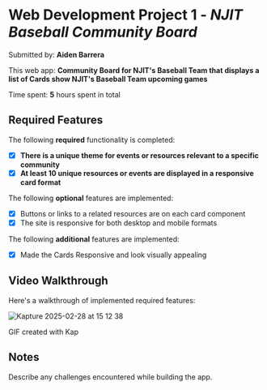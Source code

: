 # Web Development Project 1 - *NJIT Baseball Community Board*

Submitted by: **Aiden Barrera**

This web app: **Community Board for NJIT's Baseball Team that displays a list of Cards show NJIT's Baseball Team upcoming games**

Time spent: **5** hours spent in total

## Required Features

The following **required** functionality is completed:

- [x] **There is a unique theme for events or resources relevant to a specific community**
- [x] **At least 10 unique resources or events are displayed in a responsive card format**

The following **optional** features are implemented:

- [x] Buttons or links to a related resources are on each card component
- [x] The site is responsive for both desktop and mobile formats

The following **additional** features are implemented:

* [x] Made the Cards Responsive and look visually appealing

## Video Walkthrough

Here's a walkthrough of implemented required features:

![Kapture 2025-02-28 at 15 12 38](https://github.com/user-attachments/assets/c0fefda5-fa12-4f33-96bb-a7ed4f612d05)

<!-- Replace this with whatever GIF tool you used! -->
GIF created with Kap  
<!-- Recommended tools:
[Kap](https://getkap.co/) for macOS
[ScreenToGif](https://www.screentogif.com/) for Windows
[peek](https://github.com/phw/peek) for Linux. -->

## Notes

Describe any challenges encountered while building the app.
